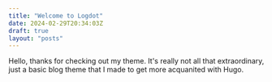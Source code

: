 ```yaml
---
title: "Welcome to Logdot"
date: 2024-02-29T20:34:03Z
draft: true
layout: "posts"
---
```


Hello, thanks for checking out my theme. It's really not all that extraordinary,
just a basic blog theme that I made to get more acquanited with Hugo.
